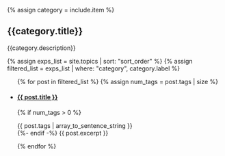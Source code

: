 {% assign category = include.item %}
## {{category.title}}
{{category.description}}

{% assign exps_list = site.topics | sort: "sort_order" %}
{% assign filtered_list = exps_list | where: "category", category.label %}
<ul>
{% for post in filtered_list %}
  {% assign num_tags = post.tags | size %}
  <li>
    <h4 class="experience-list-item-header"><a href="{{ post.url }}">{{ post.title }}</a></h4>
    <p>
      {% if num_tags > 0 %}
        <div class="tag-list">{{ post.tags | array_to_sentence_string }}</div>
      {%- endif -%}
      {{ post.excerpt }}
    </p>
  </li>
{% endfor %}
</ul>

